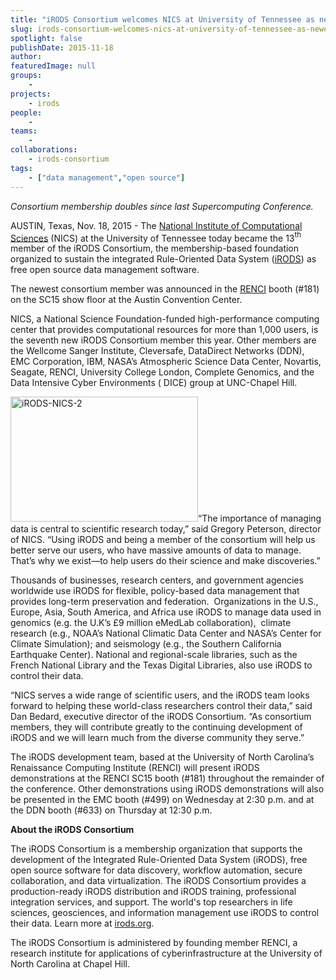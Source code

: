 ```yaml
---
title: "iRODS Consortium welcomes NICS at University of Tennessee as newest member at SC15"
slug: irods-consortium-welcomes-nics-at-university-of-tennessee-as-newest-member-at-sc15
spotlight: false
publishDate: 2015-11-18
author: 
featuredImage: null
groups:
    - 
projects:
    - irods
people:
    - 
teams: 
    - 
collaborations:
    - irods-consortium
tags:
    - ["data management","open source"]
---
```

<p class="p1"><span class="s1"><i>Consortium membership doubles since last Supercomputing Conference.</i></span></p>
<p class="p1"><span class="s1">AUSTIN, Texas, Nov. 18, 2015 - The <a href="https://www.nics.tennessee.edu/" target="_blank"><span class="s2">National Institute of Computational Sciences</span></a> (NICS) at the University of Tennessee today became the 13</span><span class="s3"><sup>th</sup></span><span class="s1"> member of the iRODS Consortium, the membership-based foundation organized to sustain the integrated Rule-Oriented Data System (<a href="x-webdoc://477066E8-AF68-4460-9119-C05A685E0ED2/irods.org"><span class="s2">iRODS</span></a>) as free open source data management software.</span></p>
<p class="p1"><span class="s1">The newest consortium member was announced in the <a href="http://www.renci.org/" target="_blank"><span class="s2">RENCI</span></a> booth (#181) on the SC15 show floor at the Austin Convention Center.</span></p>
<p class="p1"><!--more--></p>
<p class="p1"><span class="s1">NICS, a National Science Foundation-funded high-performance computing center that provides computational resources for more than 1,000 users, is the seventh new iRODS Consortium member this year. Other members are the Wellcome Sanger Institute, Cleversafe, DataDirect Networks (DDN), EMC Corporation, IBM, NASA’s Atmospheric Science Data Center, Novartis, Seagate, RENCI, University College London, Complete Genomics, and the Data Intensive Cyber Environments (
DICE) group at UNC-Chapel Hill.</span></p>
<p class="p1"><span class="s1"><img class="alignright size-medium wp-image-15216" src="http://renci.org/wp-content/uploads/2015/11/iRODS-NICS-2-300x200.jpeg" alt="iRODS-NICS-2" width="300" height="200" />“The importance of managing data is central to scientific research today,” said Gregory Peterson, director of NICS. “Using iRODS and being a member of the consortium will help us better serve our users, who have massive amounts of data to manage. That’s why we exist—to help users do their science and make discoveries.”
</span></p>
<p class="p1"><span class="s1">Thousands of businesses, research centers, and government agencies worldwide use iRODS for flexible, policy-based data management that provides long-term preservation and federation.  Organizations in the U.S., Europe, Asia, South America, and Africa use iRODS to manage data used in genomics (e.g. the U.K’s £9 million eMedLab collaboration),  climate research (e.g., NOAA’s National Climatic Data Center and NASA’s Center for Climate Simulation); and seismology (e.g., the Southern California Earthquake Center). National and regional-scale libraries, such as the French National Library and the Texas Digital Libraries, also use iRODS to control their data.</span></p>
<p class="p1"><span class="s1">“NICS serves a wide range of scientific users, and the iRODS team looks forward to helping these world-class researchers control their data,” said Dan Bedard, executive director of the iRODS Consortium. “As consortium members, they will contribute greatly to the continuing development of iRODS and we will learn much from the diverse community they serve.”</span></p>
<p class="p1"><span class="s1">The iRODS development team, based at the University of North Carolina’s Renaissance Computing Institute (RENCI) will present iRODS demonstrations at the RENCI SC15 booth (#181) throughout the remainder of the conference. Other demonstrations using iRODS demonstrations will also be presented in the EMC booth (#499) on Wednesday at 2:30 p.m. and at the DDN booth (#633) on Thursday at 12:30 p.m.</span></p>
<p class="p1"><span class="s1"><b>About the iRODS Consortium</b></span></p>
<p class="p1"><span class="s1">The iRODS Consortium is a membership organization that supports the development of the Integrated Rule-Oriented Data System (iRODS), free open source software for data discovery, workflow automation, secure collaboration, and data virtualization. The iRODS Consortium provides a production-ready iRODS distribution and iRODS training, professional integration services, and support. The world's top researchers in life sciences, geosciences, and information management use iRODS to control their data. Learn more at <a href="http://irods.org/" target="_blank"><span class="s2">irods.org</span></a>.</span></p>
<p class="p1"><span class="s1">The iRODS Consortium is administered by founding member RENCI, a research institute for applications of cyberinfrastructure at the University of North Carolina at Chapel Hill. </span></p>
